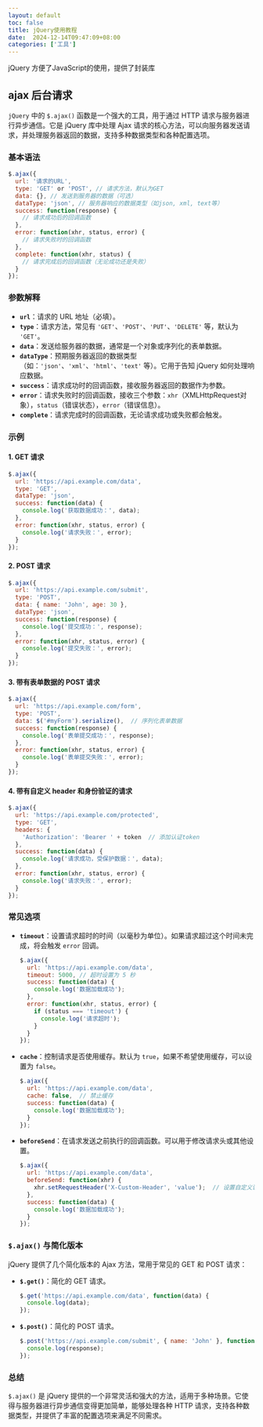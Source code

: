 ```yaml
---
layout: default
toc: false
title: jQuery使用教程
date:  2024-12-14T09:47:09+08:00
categories: ['工具']
---
```


jQuery 方便了JavaScript的使用，提供了封装库

## ajax 后台请求

`jQuery` 中的 `$.ajax()` 函数是一个强大的工具，用于通过 HTTP 请求与服务器进行异步通信。它是 jQuery 库中处理 Ajax 请求的核心方法，可以向服务器发送请求，并处理服务器返回的数据，支持多种数据类型和各种配置选项。

### **基本语法**
```javascript
$.ajax({
  url: '请求的URL',
  type: 'GET' or 'POST', // 请求方法，默认为GET
  data: {}, // 发送到服务器的数据（可选）
  dataType: 'json', // 服务器响应的数据类型（如json, xml, text等）
  success: function(response) {
    // 请求成功后的回调函数
  },
  error: function(xhr, status, error) {
    // 请求失败时的回调函数
  },
  complete: function(xhr, status) {
    // 请求完成后的回调函数（无论成功还是失败）
  }
});
```

### **参数解释**
- **`url`**：请求的 URL 地址（必填）。
- **`type`**：请求方法，常见有 `'GET'`、`'POST'`、`'PUT'`、`'DELETE'` 等，默认为 `'GET'`。
- **`data`**：发送给服务器的数据，通常是一个对象或序列化的表单数据。
- **`dataType`**：预期服务器返回的数据类型（如：`'json'`、`'xml'`、`'html'`、`'text'` 等）。它用于告知 jQuery 如何处理响应数据。
- **`success`**：请求成功时的回调函数，接收服务器返回的数据作为参数。
- **`error`**：请求失败时的回调函数，接收三个参数：`xhr`（XMLHttpRequest对象），`status`（错误状态），`error`（错误信息）。
- **`complete`**：请求完成时的回调函数，无论请求成功或失败都会触发。

### **示例**

#### 1. **GET 请求**
```javascript
$.ajax({
  url: 'https://api.example.com/data',
  type: 'GET',
  dataType: 'json',
  success: function(data) {
    console.log('获取数据成功：', data);
  },
  error: function(xhr, status, error) {
    console.log('请求失败：', error);
  }
});
```

#### 2. **POST 请求**
```javascript
$.ajax({
  url: 'https://api.example.com/submit',
  type: 'POST',
  data: { name: 'John', age: 30 },
  dataType: 'json',
  success: function(response) {
    console.log('提交成功：', response);
  },
  error: function(xhr, status, error) {
    console.log('提交失败：', error);
  }
});
```

#### 3. **带有表单数据的 POST 请求**
```javascript
$.ajax({
  url: 'https://api.example.com/form',
  type: 'POST',
  data: $('#myForm').serialize(),  // 序列化表单数据
  success: function(response) {
    console.log('表单提交成功：', response);
  },
  error: function(xhr, status, error) {
    console.log('表单提交失败：', error);
  }
});
```

#### 4. **带有自定义 header 和身份验证的请求**
```javascript
$.ajax({
  url: 'https://api.example.com/protected',
  type: 'GET',
  headers: {
    'Authorization': 'Bearer ' + token  // 添加认证token
  },
  success: function(data) {
    console.log('请求成功，受保护数据：', data);
  },
  error: function(xhr, status, error) {
    console.log('请求失败：', error);
  }
});
```

### **常见选项**
- **`timeout`**：设置请求超时的时间（以毫秒为单位）。如果请求超过这个时间未完成，将会触发 `error` 回调。
  
  ```javascript
  $.ajax({
    url: 'https://api.example.com/data',
    timeout: 5000, // 超时设置为 5 秒
    success: function(data) {
      console.log('数据加载成功');
    },
    error: function(xhr, status, error) {
      if (status === 'timeout') {
        console.log('请求超时');
      }
    }
  });
  ```

- **`cache`**：控制请求是否使用缓存。默认为 `true`，如果不希望使用缓存，可以设置为 `false`。

  ```javascript
  $.ajax({
    url: 'https://api.example.com/data',
    cache: false,  // 禁止缓存
    success: function(data) {
      console.log('数据加载成功');
    }
  });
  ```

- **`beforeSend`**：在请求发送之前执行的回调函数。可以用于修改请求头或其他设置。

  ```javascript
  $.ajax({
    url: 'https://api.example.com/data',
    beforeSend: function(xhr) {
      xhr.setRequestHeader('X-Custom-Header', 'value');  // 设置自定义请求头
    },
    success: function(data) {
      console.log('数据加载成功');
    }
  });
  ```

### **`$.ajax()` 与简化版本**
jQuery 提供了几个简化版本的 Ajax 方法，常用于常见的 GET 和 POST 请求：

- **`$.get()`**：简化的 GET 请求。
  
  ```javascript
  $.get('https://api.example.com/data', function(data) {
    console.log(data);
  });
  ```

- **`$.post()`**：简化的 POST 请求。
  
  ```javascript
  $.post('https://api.example.com/submit', { name: 'John' }, function(response) {
    console.log(response);
  });
  ```

### **总结**
`$.ajax()` 是 jQuery 提供的一个非常灵活和强大的方法，适用于多种场景。它使得与服务器进行异步通信变得更加简单，能够处理各种 HTTP 请求，支持各种数据类型，并提供了丰富的配置选项来满足不同需求。